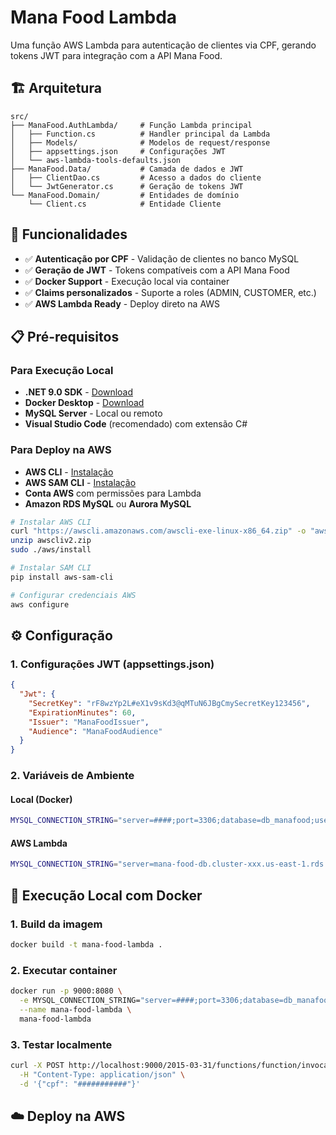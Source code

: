 # Mana Food Lambda

Uma função AWS Lambda para autenticação de clientes via CPF, gerando tokens JWT para integração com a API Mana Food.

## 🏗️ Arquitetura

```
src/
├── ManaFood.AuthLambda/     # Função Lambda principal
│   ├── Function.cs          # Handler principal da Lambda
│   ├── Models/              # Modelos de request/response
│   ├── appsettings.json     # Configurações JWT
│   └── aws-lambda-tools-defaults.json
├── ManaFood.Data/           # Camada de dados e JWT
│   ├── ClientDao.cs         # Acesso a dados do cliente
│   └── JwtGenerator.cs      # Geração de tokens JWT
└── ManaFood.Domain/         # Entidades de domínio
    └── Client.cs            # Entidade Cliente
```

## 🚀 Funcionalidades

- ✅ **Autenticação por CPF** - Validação de clientes no banco MySQL
- ✅ **Geração de JWT** - Tokens compatíveis com a API Mana Food
- ✅ **Docker Support** - Execução local via container
- ✅ **Claims personalizados** - Suporte a roles (ADMIN, CUSTOMER, etc.)
- ✅ **AWS Lambda Ready** - Deploy direto na AWS

## 📋 Pré-requisitos

### Para Execução Local

- **.NET 9.0 SDK** - [Download](https://dotnet.microsoft.com/download/dotnet/9.0)
- **Docker Desktop** - [Download](https://www.docker.com/products/docker-desktop/)
- **MySQL Server** - Local ou remoto
- **Visual Studio Code** (recomendado) com extensão C#

### Para Deploy na AWS

- **AWS CLI** - [Instalação](https://aws.amazon.com/cli/)
- **AWS SAM CLI** - [Instalação](https://docs.aws.amazon.com/serverless-application-model/latest/developerguide/install-sam-cli.html)
- **Conta AWS** com permissões para Lambda
- **Amazon RDS MySQL** ou **Aurora MySQL**

```bash
# Instalar AWS CLI
curl "https://awscli.amazonaws.com/awscli-exe-linux-x86_64.zip" -o "awscliv2.zip"
unzip awscliv2.zip
sudo ./aws/install

# Instalar SAM CLI
pip install aws-sam-cli

# Configurar credenciais AWS
aws configure
```

## ⚙️ Configuração

### 1. Configurações JWT (appsettings.json)

```json
{
  "Jwt": {
    "SecretKey": "rF8wzYp2L#eX1v9sKd3@qMTuN6JBgCmySecretKey123456",
    "ExpirationMinutes": 60,
    "Issuer": "ManaFoodIssuer",
    "Audience": "ManaFoodAudience"
  }
}
```

### 2. Variáveis de Ambiente

#### Local (Docker)
```bash
MYSQL_CONNECTION_STRING="server=####;port=3306;database=db_manafood;user=root;password=####;"
```

#### AWS Lambda
```bash
MYSQL_CONNECTION_STRING="server=mana-food-db.cluster-xxx.us-east-1.rds.amazonaws.com;port=3306;database=db_manafood;user=admin;password=SecurePassword123;"
```

## 🐳 Execução Local com Docker

### 1. Build da imagem

```bash
docker build -t mana-food-lambda .
```

### 2. Executar container

```bash
docker run -p 9000:8080 \
  -e MYSQL_CONNECTION_STRING="server=####;port=3306;database=db_manafood;user=root;password=####;" \
  --name mana-food-lambda \
  mana-food-lambda
```

### 3. Testar localmente

```bash
curl -X POST http://localhost:9000/2015-03-31/functions/function/invocations \
  -H "Content-Type: application/json" \
  -d '{"cpf": "###########"}'
```

## ☁️ Deploy na AWS
